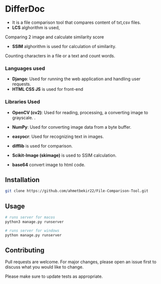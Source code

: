 # DifferDoc
- It is a file comparison tool  that  compares content of txt,csv files.
- **LCS** alghorithm is used,
 
Comparing 2 image and calculate similarity score 
- **SSIM**  alghorithm is used for calculation of similarity.

Counting characters in a file or a text and count words.

### Languages used
- **Django**: Used for running the web application and handling user requests.
- **HTML CSS JS**  is used for front-end

### Libraries Used

- **OpenCV (cv2)**: Used for reading, processing, a converting image to grayscale.
.
- **NumPy**: Used for converting image data from a byte buffer.

- **easyocr**: Used for recognizing text in images.

- **difflib** is used for comparison.


- **Scikit-Image (skimage)** is used to SSIM calculation. 

- **base64** convert image to html code. 



## Installation

```bash
git clone https://github.com/ahmetbekir22/File-Comparison-Tool.git
```

## Usage

```bash
# runs server for macos
python3 manage.py runserver
```

```bash
# runs server for windows
python manage.py runserver
```



## Contributing

Pull requests are welcome. For major changes, please open an issue first
to discuss what you would like to change.

Please make sure to update tests as appropriate.


